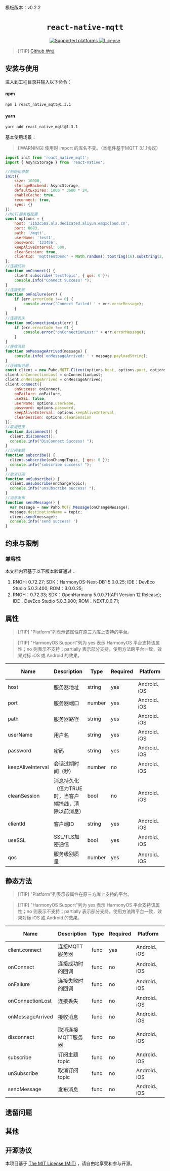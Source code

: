 <!-- {% raw %} -->

模板版本：v0.2.2

<p align="center">
  <h1 align="center"> <code>react-native-mqtt</code> </h1>
</p>
<p align="center">
    <a href="https://github.com/Introvertuous/react-native-mqtt">
        <img src="https://img.shields.io/badge/platforms-android%20|%20ios%20|%20harmony%20-lightgrey.svg" alt="Supported platforms" />
    </a>
    <a href="https://github.com/Introvertuous/react-native-mqtt/blob/master/LICENSE">
        <img src="https://img.shields.io/badge/license-MIT-green.svg" alt="License" />
    </a>
</p>


> [!TIP] [Github 地址](https://github.com/Introvertuous/react-native-mqtt)

## 安装与使用

进入到工程目录并输入以下命令：

<!-- tabs:start -->

#### **npm**

```bash
npm i react_native_mqtt@1.3.1
```

#### **yarn**

```bash
yarn add react_native_mqtt@1.3.1
```

<!-- tabs:end -->

基本使用场景：

> [!WARNING] 使用时 import 的库名不变。（本组件基于MQTT 3.1.1协议）

```js
import init from 'react_native_mqtt';
import { AsyncStorage } from 'react-native';

//初始化参数
init({
    size: 10000,
    storageBackend: AsyncStorage,
    defaultExpires: 1000 * 3600 * 24,
    enableCache: true,
    reconnect: true,
    sync: {}
});
//MQTT服务器配置
const options = {
    host: 'i1b2c58a.ala.dedicated.aliyun.emqxcloud.cn',
    port: 8083,
    path: '/mqtt',
    userName: 'test1',
    password: '123456',
    keepAliveInterval: 600,
    cleanSession: true,
    clientId: 'mqttTestDemo' + Math.random().toString(16).substring(2, 8)
};
//连接成功
function onConnect() {
    client.subscribe('testTopic', { qos: 0 });
    console.info("Connect Success! ");
}
//连接失败
function onFailure(err) {
    if (err.errorCode !== 0) {
        console.error('Connect Failed! ' + err.errorMessage);
    }
}
//连接丢失
function onConnectionLost(err) {
    if (err.errorCode !== 0) {
        console.error("onConnectionLost:" + err.errorMessage);
    }
}
//接收消息
function onMessageArrived(message) {
    console.info('onMessageArrived: ' + message.payloadString);
}
//连接服务器
const client = new Paho.MQTT.Client(options.host, options.port, options.path, options.clientId);
client.onConnectionLost = onConnectionLost;
client.onMessageArrived = onMessageArrived;
client.connect({
    onSuccess: onConnect,
    onFailure: onFailure,
    useSSL: false,
    userName: options.userName,
    password: options.password,
    keepAliveInterval: options.keepAliveInterval,
    cleanSession: options.cleanSession
});
//取消连接
function disconnect() {
  client.disconnect();
  console.info("DisConnect Success! ");
}
//订阅主题
function subscribe() {
  client.subscribe(onChangeTopic, { qos: 0 });
  console.info("subscribe success! ");
}
//取消订阅
function unSubscribe() {
  client.unsubscribe(onChangeTopic);
  console.info("unsubscribe success! ");
}
//消息发布
function sendMessage() {
  var message = new Paho.MQTT.Message(onChangeMessage);
  message.destinationName = topic;
  client.send(message);
  console.info('send success! ')
}
```

## 约束与限制

### 兼容性

本文档内容基于以下版本验证通过：

1. RNOH: 0.72.27; SDK：HarmonyOS-Next-DB1 5.0.0.25; IDE：DevEco Studio 5.0.3.400; ROM：3.0.0.25;
2. RNOH：0.72.33; SDK：OpenHarmony 5.0.0.71(API Version 12 Release); IDE：DevEco Studio 5.0.3.900; ROM：NEXT.0.0.71;

##  属性

> [!TIP] "Platform"列表示该属性在原三方库上支持的平台。

> [!TIP] "HarmonyOS Support"列为 yes 表示 HarmonyOS 平台支持该属性；no 则表示不支持；partially 表示部分支持。使用方法跨平台一致，效果对标 iOS 或 Android 的效果。

| Name              | Description                                          | Type   | Required | Platform     | HarmonyOS Support |
| ----------------- | ---------------------------------------------------- | ------ | -------- | ------------ | ----------------- |
| host              | 服务器地址                                           | string | yes      | Android、iOS | yes               |
| port              | 服务器端口                                           | number | yes      | Android、iOS | yes               |
| path              | 服务器路径                                           | string | yes      | Android、iOS | yes               |
| userName          | 用户名                                               | string | yes      | Android、iOS | yes               |
| password          | 密码                                                 | string | yes      | Android、iOS | yes               |
| keepAliveInterval | 会话过期时间（秒）                                   | number | no       | Android、iOS | yes               |
| cleanSession      | 消息持久化（值为TRUE时，当客户端掉线，清除以前消息） | bool   | no       | Android、iOS | yes               |
| clientId          | 客户端ID                                             | string | yes      | Android、iOS | yes               |
| useSSL            | SSL/TLS加密通信                                      | bool   | yes      | Android、iOS | yes               |
| qos               | 服务级别质量                                         | number | yes      | Android、iOS | yes               |

## 静态方法

> [!TIP] "Platform"列表示该属性在原三方库上支持的平台。

> [!TIP] "HarmonyOS Support"列为 yes 表示 HarmonyOS 平台支持该属性；no 则表示不支持；partially 表示部分支持。使用方法跨平台一致，效果对标 iOS 或 Android 的效果。

| Name             | Description        | Type | Required | Platform     | HarmonyOS Support |
| ---------------- | ------------------ | ---- | -------- | ------------ | ----------------- |
| client.connect   | 连接MQTT服务器     | func | yes      | Android、iOS | yes               |
| onConnect        | 连接成功时的回调   | func | no       | Android、iOS | yes               |
| onFailure        | 连接失败时的回调   | func | no       | Android、iOS | yes               |
| onConnectionLost | 连接丢失           | func | no       | Android、iOS | yes               |
| onMessageArrived | 接收消息           | func | no       | Android、iOS | yes               |
| disconnect       | 取消连接MQTT服务器 | func | no       | Android、iOS | yes               |
| subscribe        | 订阅主题topic      | func | no       | Android、iOS | yes               |
| unSubscribe      | 取消订阅topic      | func | no       | Android、iOS | yes               |
| sendMessage      | 发布消息           | func | no       | Android、iOS | yes               |

## 遗留问题

## 其他

## 开源协议

本项目基于 [The MIT License (MIT)](https://github.com/Introvertuous/react-native-mqtt/blob/master/LICENSE) ，请自由地享受和参与开源。

<!-- {% endraw %} -->